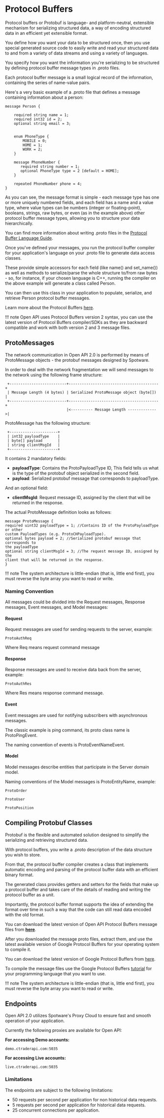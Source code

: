 # Protocol Buffers

Protocol buffers or Protobuf is language- and platform-neutral, extensible mechanism for serializing structured data, a way of encoding structured data in an efficient yet extensible format.

You define how you want your data to be structured once, then you use special generated source code to easily write and read your structured data to and from a variety of data streams and using a variety of languages.

You specify how you want the information you're serializing to be structured by defining protocol buffer message types in .proto files.

Each protocol buffer message is a small logical record of the information, containing the series of name-value pairs.

Here's a very basic example of a .proto file that defines a message containing information about a person:

```
message Person {

    required string name = 1;  
    required int32 id = 2;  
    optional string email = 3;  


    enum PhoneType {  
        MOBILE = 0;  
        HOME = 1;  
        WORK = 2;  
    }  

    message PhoneNumber {  
       required string number = 1;  
       optional PhoneType type = 2 [default = HOME];  
    }  

    repeated PhoneNumber phone = 4;  
}
```

As you can see, the message format is simple - each message type has one or more uniquely numbered fields, and each field has a name and a value type, where value types can be numbers (integer or floating-point), booleans, strings, raw bytes, or even (as in the example above) other protocol buffer message types, allowing you to structure your data hierarchically.

You can find more information about writing .proto files in the [Protocol Buffer Language Guide](https://developers.google.com/protocol-buffers/docs/proto).

Once you've defined your messages, you run the protocol buffer compiler for your application's language on your .proto file to generate data access classes.

These provide simple accessors for each field (like name() and set_name()) as well as methods to serialize/parse the whole structure to/from raw bytes - so, for instance, if your chosen language is C++, running the compiler on the above example will generate a class called Person.

You can then use this class in your application to populate, serialize, and retrieve Person protocol buffer messages.

Learn more about the Protocol Buffers [here](https://developers.google.com/protocol-buffers/docs/overview).

!!! note
    Open API uses Protocol Buffers version 2 syntax, you can use the latest version of Protocol Buffers compiler/SDKs as they are backward compatible and work with both version 2 and 3 message files.

## ProtoMessages

The network communication in Open API 2.0 is performed by means of ProtoMessage objects - the protobuf messages designed by Spotware.

In order to deal with the network fragmentation we will send messages to the network using the following frame structure:

```
 +--------------------------+-----------------------------------------+  
 | Message Length (4 bytes) | Serialized ProtoMessage object (byte[]) |  
 +--------------------------+-----------------------------------------+  
                            |<---------- Message Length ------------->|
```

ProtoMessage has the following structure:

```
 +----------------------+  
 | int32 payloadType    |  
 | byte[] payload       |  
 | string clientMsgId   |  
 +----------------------+
```

It contains 2 mandatory fields:

* **payloadType**: Contains the ProtoPayloadType ID, This field tells us what is the type of the protobuf object serialized in the second field.
* **payload**: Serialized protobuf message that corresponds to payloadType.

And an optional field:

* **clientMsgId**: Request message ID, assigned by the client that will be returned in the response.

The actual ProtoMessage definition looks as follows:

```
message ProtoMessage {  
required uint32 payloadType = 1; //Contains ID of the ProtoPayloadType or other
custom PayloadTypes (e.g. ProtoCHPayloadType).  
optional bytes payload = 2; //Serialized protobuf message that corresponds to
the payloadType  
optional string clientMsgId = 3; //The request message ID, assigned by the
client that will be returned in the response.  
}
```

!!! note
    The system architecture is little-endian (that is, little end first), you must reverse the byte array you want to read or write.

### Naming Convention

All messages could be divided into the Request messages, Response messages, Event messages, and Model messages:

#### Request

Request messages are used for sending requests to the server, example:

```
ProtoAuthReq
```

Where Req means request command message

#### Response

Response messages are used to receive data back from the server, example:

```
ProtoAuthRes
```

Where Res means response command message.

#### Event

Event messages are used for notifying subscribers with asynchronous messages.

The classic example is ping command, its proto class name is ProtoPingEvent.

The naming convention of events is ProtoEventNameEvent.

#### Model

Model messages describe entities that participate in the Server domain model.

Naming conventions of the Model messages is ProtoEntityName, example:

```
ProtoOrder

ProtoUser

ProtoPosition
```

## Compiling Protobuf Classes

Protobuf is the flexible and automated solution designed to simplify the serializing and retrieving structured data. 

With protocol buffers, you write a .proto description of the data structure you wish to store.

From that, the protocol buffer compiler creates a class that implements automatic encoding and parsing of the protocol buffer data with an efficient binary format.

The generated class provides getters and setters for the fields that make up a protocol buffer and takes care of the details of reading and writing the protocol buffer as a unit.

Importantly, the protocol buffer format supports the idea of extending the format over time in such a way that the code can still read data encoded with the old format.

You can download the latest version of Open API Protocol Buffers message files from [**here**](https://github.com/spotware/openapi-proto-messages).

After you downloaded the message proto files, extract them, and use the latest available version of Google Protocol Buffers for your operating system to compile it.

You can download the latest version of Google Protocol Buffers from [here](https://github.com/protocolbuffers/protobuf/releases).

To compile the message files use the Google Protocol Buffers [tutorial](https://developers.google.com/protocol-buffers/docs/tutorials) for your programming language that you want to use.

!!! note
    The system architecture is little-endian (that is, little end first), you must reverse the byte array you want to read or write.

## Endpoints

Open API 2.0 utilizes Spotware's Proxy Cloud to ensure fast and smooth operation of your application.

Currently the following proxies are available for Open API:

**For accessing Demo accounts:**

```
demo.ctraderapi.com:5035
```
**For accessing Live accounts:**

```
live.ctraderapi.com:5035
```

### Limitations
The endpoints are subject to the following limitations:

 * 50 requests per second per application for non historical data requests.
 * 5 requests per second per application for historical data requests.
 * 25 concurrent connections per application.